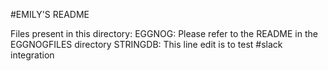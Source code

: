 #EMILY'S README

Files present in this directory:
EGGNOG:
	Please refer to the README in the EGGNOGFILES directory
STRINGDB:
This line edit is to test #slack integration
